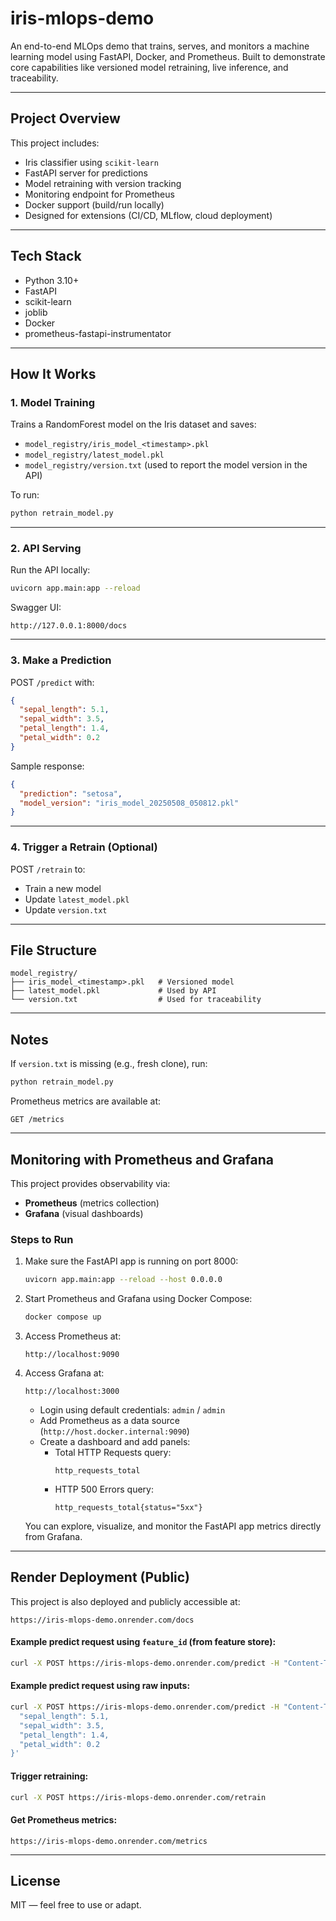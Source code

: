 
# iris-mlops-demo

An end-to-end MLOps demo that trains, serves, and monitors a machine learning model using FastAPI, Docker, and Prometheus. Built to demonstrate core capabilities like versioned model retraining, live inference, and traceability.

---

## Project Overview

This project includes:

- Iris classifier using `scikit-learn`
- FastAPI server for predictions
- Model retraining with version tracking
- Monitoring endpoint for Prometheus
- Docker support (build/run locally)
- Designed for extensions (CI/CD, MLflow, cloud deployment)

---

## Tech Stack

- Python 3.10+
- FastAPI
- scikit-learn
- joblib
- Docker
- prometheus-fastapi-instrumentator

---

## How It Works

### 1. Model Training

Trains a RandomForest model on the Iris dataset and saves:

- `model_registry/iris_model_<timestamp>.pkl`
- `model_registry/latest_model.pkl`
- `model_registry/version.txt` (used to report the model version in the API)

To run:
```bash
python retrain_model.py
```

---

### 2. API Serving

Run the API locally:
```bash
uvicorn app.main:app --reload
```

Swagger UI:
```
http://127.0.0.1:8000/docs
```

---

### 3. Make a Prediction

POST `/predict` with:
```json
{
  "sepal_length": 5.1,
  "sepal_width": 3.5,
  "petal_length": 1.4,
  "petal_width": 0.2
}
```

Sample response:
```json
{
  "prediction": "setosa",
  "model_version": "iris_model_20250508_050812.pkl"
}
```

---

### 4. Trigger a Retrain (Optional)

POST `/retrain` to:
- Train a new model
- Update `latest_model.pkl`
- Update `version.txt`

---

## File Structure

```
model_registry/
├── iris_model_<timestamp>.pkl   # Versioned model
├── latest_model.pkl             # Used by API
└── version.txt                  # Used for traceability
```

---

## Notes

If `version.txt` is missing (e.g., fresh clone), run:
```bash
python retrain_model.py
```

Prometheus metrics are available at:
```
GET /metrics
```

---

## Monitoring with Prometheus and Grafana

This project provides observability via:
- **Prometheus** (metrics collection)
- **Grafana** (visual dashboards)

### Steps to Run

1. Make sure the FastAPI app is running on port 8000:
   ```bash
   uvicorn app.main:app --reload --host 0.0.0.0
   ```

2. Start Prometheus and Grafana using Docker Compose:
   ```bash
   docker compose up
   ```

3. Access Prometheus at:
   ```
   http://localhost:9090
   ```

4. Access Grafana at:
   ```
   http://localhost:3000
   ```

   - Login using default credentials: `admin` / `admin`
   - Add Prometheus as a data source (`http://host.docker.internal:9090`)
   - Create a dashboard and add panels:
     - Total HTTP Requests query:
       ```
       http_requests_total
       ```
     - HTTP 500 Errors query:
       ```
       http_requests_total{status="5xx"}
       ```

   You can explore, visualize, and monitor the FastAPI app metrics directly from Grafana.

---

## Render Deployment (Public)

This project is also deployed and publicly accessible at:
```
https://iris-mlops-demo.onrender.com/docs
```

#### Example predict request using `feature_id` (from feature store):
```bash
curl -X POST https://iris-mlops-demo.onrender.com/predict -H "Content-Type: application/json" -d '{"feature_id": 1}'
```

#### Example predict request using raw inputs:
```bash
curl -X POST https://iris-mlops-demo.onrender.com/predict -H "Content-Type: application/json" -d '{
  "sepal_length": 5.1,
  "sepal_width": 3.5,
  "petal_length": 1.4,
  "petal_width": 0.2
}'
```

#### Trigger retraining:
```bash
curl -X POST https://iris-mlops-demo.onrender.com/retrain
```

#### Get Prometheus metrics:
```
https://iris-mlops-demo.onrender.com/metrics
```

---

## License

MIT — feel free to use or adapt.

